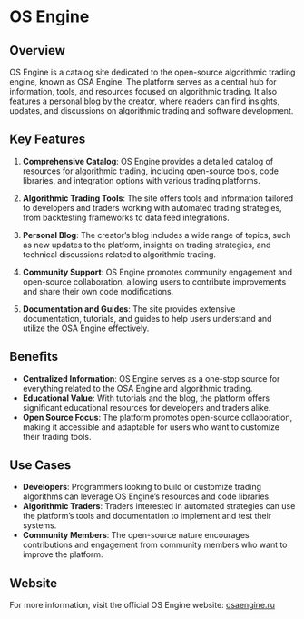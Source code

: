 # OS Engine

## Overview
OS Engine is a catalog site dedicated to the open-source algorithmic trading engine, known as OSA Engine. The platform serves as a central hub for information, tools, and resources focused on algorithmic trading. It also features a personal blog by the creator, where readers can find insights, updates, and discussions on algorithmic trading and software development.

## Key Features
1. **Comprehensive Catalog**: OS Engine provides a detailed catalog of resources for algorithmic trading, including open-source tools, code libraries, and integration options with various trading platforms.

2. **Algorithmic Trading Tools**: The site offers tools and information tailored to developers and traders working with automated trading strategies, from backtesting frameworks to data feed integrations.

3. **Personal Blog**: The creator’s blog includes a wide range of topics, such as new updates to the platform, insights on trading strategies, and technical discussions related to algorithmic trading.

4. **Community Support**: OS Engine promotes community engagement and open-source collaboration, allowing users to contribute improvements and share their own code modifications.

5. **Documentation and Guides**: The site provides extensive documentation, tutorials, and guides to help users understand and utilize the OSA Engine effectively.

## Benefits
- **Centralized Information**: OS Engine serves as a one-stop source for everything related to the OSA Engine and algorithmic trading.
- **Educational Value**: With tutorials and the blog, the platform offers significant educational resources for developers and traders alike.
- **Open Source Focus**: The platform promotes open-source collaboration, making it accessible and adaptable for users who want to customize their trading tools.

## Use Cases
- **Developers**: Programmers looking to build or customize trading algorithms can leverage OS Engine’s resources and code libraries.
- **Algorithmic Traders**: Traders interested in automated strategies can use the platform’s tools and documentation to implement and test their systems.
- **Community Members**: The open-source nature encourages contributions and engagement from community members who want to improve the platform.

## Website
For more information, visit the official OS Engine website: [osaengine.ru](https://osaengine.ru)
